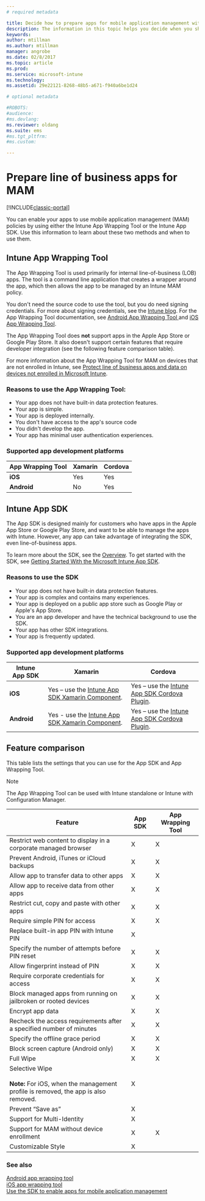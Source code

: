 ```yaml
---
# required metadata

title: Decide how to prepare apps for mobile application management with Microsoft Intune | Microsoft Docs
description: The information in this topic helps you decide when you should use the App wrapping tool and the App SDK to enable your custom line-of-business apps to use the mobile app management policies.
keywords:
author: mtillman
ms.author: mtillman
manager: angrobe
ms.date: 02/8/2017
ms.topic: article
ms.prod:
ms.service: microsoft-intune
ms.technology:
ms.assetid: 29e22121-8268-48b5-a671-f940a6be1d24

# optional metadata

#ROBOTS:
#audience:
#ms.devlang:
ms.reviewer: oldang
ms.suite: ems
#ms.tgt_pltfrm:
#ms.custom:

---
```


# Prepare line of business apps for MAM

[!INCLUDE[classic-portal](../includes/classic-portal.md)]

You can enable your apps to use mobile application management (MAM) policies by using either the Intune App Wrapping Tool or the Intune App SDK. Use this information to learn about these two methods and when to use them.

## Intune App Wrapping Tool
The App Wrapping Tool is used primarily for internal line-of-business (LOB) apps. The tool is a command line application that creates a wrapper around the app, which then allows the app to be managed by an Intune MAM policy.

You don't need the source code to use the tool, but you do need signing credentials.  For more about signing credentials, see the [Intune blog](https://blogs.technet.microsoft.com/enterprisemobility/2015/02/25/how-to-obtain-the-prerequisites-for-the-intune-app-wrapping-tool-for-ios/). For the App Wrapping Tool documentation, see [Android App Wrapping Tool ](prepare-android-apps-for-mobile-application-management-with-the-microsoft-intune-app-wrapping-tool.md) and [iOS App Wrapping Tool](prepare-ios-apps-for-mobile-application-management-with-the-microsoft-intune-app-wrapping-tool.md).

The App Wrapping Tool does **not** support apps in the Apple App Store or Google Play Store. It also doesn't support certain features that require developer integration (see the following feature comparison table).


For more information about the App Wrapping Tool for MAM on devices that are not enrolled in Intune, see [Protect line of business apps and data on devices not enrolled in Microsoft Intune](protect-line-of-business-apps-and-data-on-devices-not-enrolled-in-microsoft-intune.md).

### Reasons to use the App Wrapping Tool:
* Your app does not have built-in data protection features.
* Your app is simple.
* Your app is deployed internally.
* You don't have access to the app's source code
* You didn't develop the app.
* Your app has minimal user authentication experiences.


### Supported app development platforms

|**App Wrapping Tool** | **Xamarin** |**Cordova** |
|------|----|----|
|**iOS** |Yes|Yes|
|**Android**| No |Yes|

## Intune App SDK
The App SDK is designed mainly for customers who have apps in the Apple App Store or Google Play Store, and want to be able to manage the apps with Intune. However, any app can take advantage of integrating the SDK, even line-of-business apps.

To learn more about the SDK, see the [Overview](../develop/intune-app-sdk.md). To get started with the SDK, see [Getting Started With the Microsoft Intune App SDK](../develop/intune-app-sdk-get-started.md).

### Reasons to use the SDK
* Your app does not have built-in data protection features.
* Your app is complex and contains many experiences.
* Your app is deployed on a public app store such as Google Play or Apple's App Store.
* You are an app developer and have the technical background to use the SDK.
* Your app has other SDK integrations.
* Your app is frequently updated.

### Supported app development platforms

|**Intune App SDK** |**Xamarin** |**Cordova**
|------|----|----|
|**iOS**|Yes – use the [Intune App SDK Xamarin Component](../develop/intune-app-sdk-xamarin.md).|Yes – use the [Intune App SDK Cordova Plugin](../develop/intune-app-sdk-cordova.md).|
|**Android**| Yes - use the [Intune App SDK Xamarin Component](../develop/intune-app-sdk-xamarin.md).|Yes – use the [Intune App SDK Cordova Plugin](../develop/intune-app-sdk-cordova.md).|

## Feature comparison
This table lists the settings that you can use for the App SDK and App Wrapping Tool.

> [!NOTE]
> The App Wrapping Tool can be used with Intune standalone or Intune with Configuration Manager.

|Feature|App SDK|App Wrapping Tool|
|-----------|---------------------|-----------|
|Restrict web content to display in a corporate managed browser|X|X|
|Prevent Android, iTunes or iCloud backups|X|X|
|Allow app to transfer data to other apps|X|X|
|Allow app to receive data from other apps|X|X|
|Restrict cut, copy and paste with other apps|X|X|
|Require simple PIN for access|X|X|
|Replace built-in app PIN with Intune PIN|X||
|Specify the number of attempts before PIN reset|X|X|
|Allow fingerprint instead of PIN |X|X|
|Require corporate credentials for access|X|X|
|Block managed apps from running on jailbroken or rooted devices|X|X|
|Encrypt app data|X|X|
|Recheck the access requirements after a specified number of minutes|X|X|
|Specify the offline grace period|X|X|
|Block screen capture (Android only)|X|X|
|Full Wipe|X|X|
|Selective Wipe <br></br>**Note:** For iOS, when the management profile is removed, the app is also removed.|X||
|Prevent “Save as” |X||
|Support for Multi-Identity|X||
|Support for MAM without device enrollment|X|X|
|Customizable Style |X|||
### See also

[Android app wrapping tool](prepare-android-apps-for-mobile-application-management-with-the-microsoft-intune-app-wrapping-tool.md)</br>
[iOS app wrapping tool](prepare-ios-apps-for-mobile-application-management-with-the-microsoft-intune-app-wrapping-tool.md)</br>
[Use the SDK to enable apps for mobile application management](use-the-sdk-to-enable-apps-for-mobile-application-management.md)
